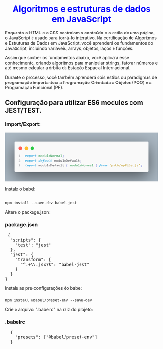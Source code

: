 <h1 align="center" style="color:blue">
Algoritmos e estruturas de dados em JavaScript    
</h1>

Enquanto o HTML e o CSS controlam o conteúdo e o estilo de uma página, o JavaScript é usado para torná-lo interativo. Na certificação de Algoritmos e Estruturas de Dados em JavaScript, você aprenderá os fundamentos do JavaScript, incluindo variáveis, arrays, objetos, laços e funções.

Assim que souber os fundamentos abaixo, você aplicará esse conhecimento, criando algoritmos para manipular strings, fatorar números e até mesmo calcular a órbita da Estação Espacial Internacional.

Durante o processo, você também aprenderá dois estilos ou paradigmas de programação importantes: a Programação Orientada a Objetos (POO) e a Programação Funcional (PF).

## Configuração para utilizar ES6 modules com JEST/TEST.

### Import/Export: 
![Alt text](imagens-codesnap/code-modules-ES6.png)

Instale o babel:

##
    npm install --save-dev babel-jest

Altere o package.json:

### package.json

<pre> {
  "scripts": {
    "test": "jest"
  },
  "jest": {
    "transform": {
      "^.+\\.jsx?$": "babel-jest"
    }
  }
}
</pre>

Instale as pre-configurações do babel:
###
    npm install @babel/preset-env --save-dev

Crie o arquivo: ".babelrc" na raiz do projeto:

### .babelrc

<pre>
  {
    "presets": ["@babel/preset-env"]
  }
</pre>